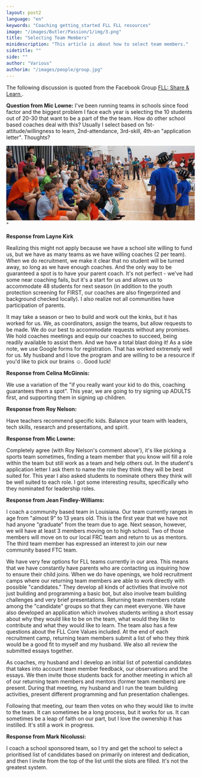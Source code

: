 ```yaml
---
layout: post2
language: "en"
keywords: "Coaching getting_started FLL FLL resources"
image: "/images/Butler/Passion/1/img/3.png"
title: "Selecting Team Members"
minidescription: "This article is about how to select team members."
sidetitle: ""
side: ""
author: "Various"
authorim: "/images/people/group.jpg"
---
```

The following discussion is quoted from the Facebook Group <a href="https://www.facebook.com/groups/FLLShareandLearn/">FLL: Share & Learn </a>.

<b>Question from Mic Lowne:</b> I've been running teams in schools since food factor and the biggest problem I face each year is selecting the 10 students out of 20-30 that want to be a part of the the team. How do other school based coaches deal with this? Usually I select based on 1st-attitude/willingness to learn, 2nd-attendance, 3rd-skill, 4th-an "application letter". Thoughts?


<img src="/images/coachcorner/SelectingTeam.jpg" style="max-width: 100%" />"

**Response from Layne Kirk**

Realizing this might not apply because we have a school site willing to fund us, but we have as many teams as we have willing coaches (2 per team). When we do recruitment, we make it clear that no student will be turned away, so long as we have enough coaches. And the only way to be guaranteed a spot is to have your parent coach. It's not perfect - we've had some near coaching fails, but it's a start for us and allows us to accommodate 48 students for next season (in addition to the youth protection screening for FIRST, our coaches are also fingerprinted and background checked locally). I also realize not all communities have participation of parents.

It may take a season or two to build and work out the kinks, but it has worked for us. We, as coordinators, assign the teams, but allow requests to be made. We do our best to accommodate requests without any promises. We hold coaches meetings and equip our coaches to succeed, being readily available to assist them. And we have a total blast doing it! As a side note, we use Google forms for registration. That has worked extremely well for us. My husband and I love the program and are willing to be a resource if you'd like to pick our brains ☺. Good luck!

**Response from Celina McGinnis:**

We use a variation of the "if you really want your kid to do this, coaching guarantees them a spot". This year, we are going to try signing up ADULTS first, and supporting them in signing up children.

**Response from Roy Nelson:**

Have teachers recommend specific kids. Balance your team with leaders, tech skills, research and presentations, and spirit.

**Response from Mic Lowne:**

Completely agree (with Roy Nelson's comment above'), it's like picking a sports team sometimes, finding a team member that you know will fill a role within the team but still work as a team and help others out. In the student's application letter I ask them to name the role they think they will be best suited for. This year I also asked students to nominate others they think will be well suited to each role. I got some interesting results, specifically who they nominated for leadership roles.

**Response from Jean Findley-Williams:**

I coach a community based team in Louisiana. Our team currently ranges in age from "almost 9" to 13 years old. This is the first year that we have not had anyone "graduate" from the team due to age. Next season, however, we will have at least 3 members moving on to high school. Two of those members will move on to our local FRC team and return to us as mentors. The third team member has expressed an interest to join our new community based FTC team. 

We have very few options for FLL teams currently in our area. This means that we have constantly have parents who are contacting us inquiring how to ensure their child joins. When we do have openings, we hold recruitment camps where our returning team members are able to work directly with possible "candidates." They develop all kinds of activities that involve not just building and programming a basic bot, but also involve team building challenges and very brief presentations. Returning team members rotate among the "candidate" groups so that they can meet everyone. We have also developed an application which involves students writing a short essay about why they would like to be on the team, what would they like to contribute and what they would like to learn. The team also has a few questions about the FLL Core Values included. At the end of each recruitment camp, returning team members submit a list of who they think would be a good fit to myself and my husband. We also all review the submitted essays together. 

As coaches, my husband and I develop an initial list of potential candidates that takes into account team member feedback, our observations and the essays. We then invite those students back for another meeting in which all of our returning team members and mentors (former team members) are present. During that meeting, my husband and I run the team building activities, present different programming and fun presentation challenges. 

Following that meeting, our team then votes on who they would like to invite to the team. It can sometimes be a long process, but it works for us. It can sometimes be a leap of faith on our part, but I love the ownership it has instilled. It's still a work in progress.

**Response from Mark Nicolussi:**

I coach a school sponsored team, so I try and get the school to select a prioritised list of candidates based on primarily on interest and dedication, and then I invite from the top of the list until the slots are filled. It's not the greatest system.
